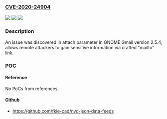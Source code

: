 ### [CVE-2020-24904](https://cve.mitre.org/cgi-bin/cvename.cgi?name=CVE-2020-24904)
![](https://img.shields.io/static/v1?label=Product&message=n%2Fa&color=blue)
![](https://img.shields.io/static/v1?label=Version&message=n%2Fa&color=blue)
![](https://img.shields.io/static/v1?label=Vulnerability&message=n%2Fa&color=brighgreen)

### Description

An issue was discovered in attach parameter in GNOME Gmail version 2.5.4, allows remote attackers to gain sensitive information via crafted "mailto" link.

### POC

#### Reference
No PoCs from references.

#### Github
- https://github.com/fkie-cad/nvd-json-data-feeds

